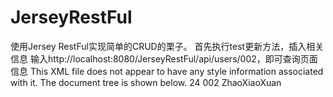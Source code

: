 # JerseyRestFul
使用Jersey RestFul实现简单的CRUD的栗子。
首先执行test更新方法，插入相关信息
输入http://localhost:8080/JerseyRestFul/api/users/002，即可查询页面信息
This XML file does not appear to have any style information associated with it. The document tree is shown below.
<user>
<userAge>24</userAge>
<userId>002</userId>
<userName>ZhaoXiaoXuan</userName>
</user>
